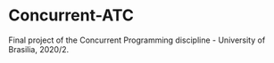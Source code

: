 # Concurrent-ATC
Final project of the Concurrent Programming discipline - University of Brasilia, 2020/2.
